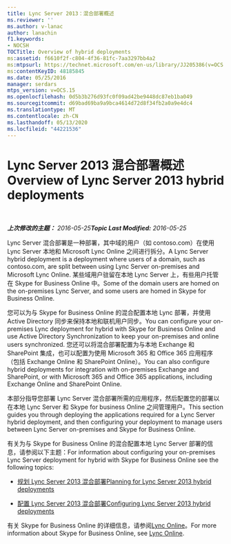 ```yaml
---
title: Lync Server 2013：混合部署概述
ms.reviewer: ''
ms.author: v-lanac
author: lanachin
f1.keywords:
- NOCSH
TOCTitle: Overview of hybrid deployments
ms:assetid: f6610f2f-c804-4f36-81fc-7aa3297bb4a2
ms:mtpsurl: https://technet.microsoft.com/en-us/library/JJ205386(v=OCS.15)
ms:contentKeyID: 48185845
ms.date: 05/25/2016
manager: serdars
mtps_version: v=OCS.15
ms.openlocfilehash: 0d5b3b276d93fc0f09ad42be9448dc87eb1ba049
ms.sourcegitcommit: d69bad69ba9a9bca4614d72d8f34fb2a0a9e4dc4
ms.translationtype: MT
ms.contentlocale: zh-CN
ms.lasthandoff: 05/13/2020
ms.locfileid: "44221536"
---
```

<div data-xmlns="http://www.w3.org/1999/xhtml">

<div class="topic" data-xmlns="http://www.w3.org/1999/xhtml" data-msxsl="urn:schemas-microsoft-com:xslt" data-cs="https://msdn.microsoft.com/">

<div data-asp="https://msdn2.microsoft.com/asp">

# <a name="overview-of-lync-server-2013-hybrid-deployments"></a><span data-ttu-id="c7952-102">Lync Server 2013 混合部署概述</span><span class="sxs-lookup"><span data-stu-id="c7952-102">Overview of Lync Server 2013 hybrid deployments</span></span>

</div>

<div id="mainSection">

<div id="mainBody">

<span> </span>

<span data-ttu-id="c7952-103">_**上次修改的主题：** 2016-05-25_</span><span class="sxs-lookup"><span data-stu-id="c7952-103">_**Topic Last Modified:** 2016-05-25_</span></span>

<span data-ttu-id="c7952-104">Lync Server 混合部署是一种部署，其中域的用户（如 contoso.com）在使用 Lync Server 本地和 Microsoft Lync Online 之间进行拆分。</span><span class="sxs-lookup"><span data-stu-id="c7952-104">A Lync Server hybrid deployment is a deployment where users of a domain, such as contoso.com, are split between using Lync Server on-premises and Microsoft Lync Online.</span></span> <span data-ttu-id="c7952-105">某些域用户驻留在本地 Lync Server 上，有些用户托管在 Skype for Business Online 中。</span><span class="sxs-lookup"><span data-stu-id="c7952-105">Some of the domain users are homed on the on-premises Lync Server, and some users are homed in Skype for Business Online.</span></span>

<span data-ttu-id="c7952-106">您可以为与 Skype for Business Online 的混合配置本地 Lync 部署，并使用 Active Directory 同步来保持本地和联机用户同步。</span><span class="sxs-lookup"><span data-stu-id="c7952-106">You can configure your on-premises Lync deployment for hybrid with Skype for Business Online and use Active Directory Synchronization to keep your on-premises and online users synchronized.</span></span> <span data-ttu-id="c7952-107">您还可以将混合部署配置为与本地 Exchange 和 SharePoint 集成，也可以配置为使用 Microsoft 365 和 Office 365 应用程序（包括 Exchange Online 和 SharePoint Online）。</span><span class="sxs-lookup"><span data-stu-id="c7952-107">You can also configure hybrid deployments for integration with on-premises Exchange and SharePoint, or with Microsoft 365 and Office 365 applications, including Exchange Online and SharePoint Online.</span></span>

<span data-ttu-id="c7952-108">本部分指导您部署 Lync Server 混合部署所需的应用程序，然后配置您的部署以在本地 Lync Server 和 Skype for business Online 之间管理用户。</span><span class="sxs-lookup"><span data-stu-id="c7952-108">This section guides you through deploying the applications required for a Lync Server hybrid deployment, and then configuring your deployment to manage users between Lync Server on-premises and Skype for Business Online.</span></span>

<span data-ttu-id="c7952-109">有关为与 Skype for Business Online 的混合配置本地 Lync Server 部署的信息，请参阅以下主题：</span><span class="sxs-lookup"><span data-stu-id="c7952-109">For information about configuring your on-premises Lync Server deployment for hybrid with Skype for Business Online see the following topics:</span></span>

  - [<span data-ttu-id="c7952-110">规划 Lync Server 2013 混合部署</span><span class="sxs-lookup"><span data-stu-id="c7952-110">Planning for Lync Server 2013 hybrid deployments</span></span>](lync-server-2013-planning-for-hybrid-deployments.md)

  - [<span data-ttu-id="c7952-111">配置 Lync Server 2013 混合部署</span><span class="sxs-lookup"><span data-stu-id="c7952-111">Configuring Lync Server 2013 hybrid deployments</span></span>](lync-server-2013-configuring-hybrid-deployments.md)

<span data-ttu-id="c7952-112">有关 Skype for Business Online 的详细信息，请参阅[Lync Online](https://go.microsoft.com/fwlink/p/?linkid=282396)。</span><span class="sxs-lookup"><span data-stu-id="c7952-112">For more information about Skype for Business Online, see [Lync Online](https://go.microsoft.com/fwlink/p/?linkid=282396).</span></span>

</div>

<span> </span>

</div>

</div>

</div>
